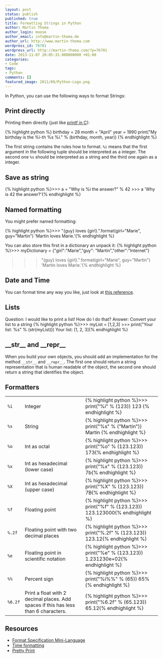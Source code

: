 ```yaml
---
layout: post
status: publish
published: true
title: Formatting Strings in Python
author: Martin Thoma
author_login: moose
author_email: info@martin-thoma.de
author_url: http://www.martin-thoma.com
wordpress_id: 76701
wordpress_url: http://martin-thoma.com/?p=76701
date: 2013-11-07 20:05:33.000000000 +01:00
categories:
- Code
tags:
- Python
comments: []
featured_image: 2011/09/Python-Logo.png
---
```

In Python, you can use the following ways to format Strings:

<h2>Print directly</h2>
Printing them directly (just like <a href="http://www.cplusplus.com/reference/cstdio/printf/">printf in C</a>):

{% highlight python %}
birthday = 28
month = "April"
year = 1990
print("My birthday is the %i-th %s %i." % (birthday, month, year))
{% endhighlight %}

The first string contains the rules how to format. <code>%i</code> means that the first argument in the following tuple should be interpreted as a integer. The second one <code>%s</code> should be interpreted as a string and the third one again as a integer.

<h2>Save as string</h2>
{% highlight python %}>>> a = "Why is %i the answer?" % 42
>>> a
'Why is 42 the answer?'{% endhighlight %}

<h2>Named formatting</h2>
You might prefer named formatting:

{% highlight python %}>>> "{guy} loves {girl}.".format(girl="Marie", guy="Martin")
'Martin loves Marie.'{% endhighlight %}

You can also store this first in a dictionary an unpack it:
{% highlight python %}>>> myDictionary = {"girl":"Marie","guy": "Martin","other":"Internet"}
>>> "{guy} loves {girl}.".format(girl="Marie", guy="Martin")
'Martin loves Marie.'{% endhighlight %}

<h2>Date and Time</h2>
You can format time any way you like, just look at <a href="http://docs.python.org/2/library/datetime.html#strftime-and-strptime-behavior">this reference</a>.

<h2>Lists</h2>
Question: I would like to print a list! How do I do that?
Answer: Convert your list to a string
{% highlight python %}>>> myList = [1,2,3]
>>> print("Your list: %s" % (str(myList)))
Your list: [1, 2, 3]{% endhighlight %}

<h2>__str__ and __repr__</h2>
When you build your own objects, you should add an implementation for the method <code>__str__</code> and <code>__repr__</code>. The first one should return a string representation that is human readable of the object, the second one should return a string that identifies the object.

<h2>Formatters</h2>
<table>
<tr>
  <td><code>%i</code></td>
  <td>Integer</td>
  <td>{% highlight python %}>>> print("%i" % (123))
123
{% endhighlight %}</td>
</tr>
<tr>
  <td><code>%s</code></td>
  <td>String</td>
  <td>{% highlight python %}>>> print("%s" % ("Martin"))
Martin
{% endhighlight %}</td>
</tr>
<tr>
  <td><code>%o</code></td>
  <td>Int as octal</td>
  <td>{% highlight python %}>>> print("%o" % (123.123))
173{% endhighlight %}</td>
</tr>
<tr>
  <td><code>%x</code></td>
  <td>Int as hexadecimal (lower case)</td>
  <td>{% highlight python %}>>> print("%x" % (123.123))
7b{% endhighlight %}</td>
</tr>
<tr>
  <td><code>%X</code></td>
  <td>Int as hexadecimal (upper case)</td>
  <td>{% highlight python %}>>> print("%X" % (123.123))
7B{% endhighlight %}</td>
</tr>
<tr>
  <td><code>%f</code></td>
  <td>Floating point</td>
  <td>{% highlight python %}>>> print("%f" % (123.123))
123.123000{% endhighlight %}</td>
</tr>
<tr>
  <td><code>%.2f</code></td>
  <td>Floating point with two decimal places</td>
  <td>{% highlight python %}>>> print("%.2f" % (123.123))
123.12{% endhighlight %}</td>
</tr>
<tr>
  <td><code>%e</code></td>
  <td>Floating point in scientific notation</td>
  <td>{% highlight python %}>>> print("%e" % (123.123))
1.231230e+02{% endhighlight %}</td>
</tr>
<tr>
  <td><code>%%</code></td>
  <td>Percent sign</td>
  <td>{% highlight python %}>>> print("%i%%" % (65))
65%{% endhighlight %}</td>
</tr>
<tr>
  <td><code>%6.2f</code></td>
  <td>Print a float with 2 decimal places. Add spaces if this has less than 6 characters.</td>
  <td>{% highlight python %}>>> print("%6.2f" % (65.123))
 65.12{% endhighlight %}</td>
</tr>
</table>

<h2>Resources</h2>
<ul>
  <li><a href="http://docs.python.org/2/library/string.html#format-specification-mini-language">Format Specification Mini-Language</a></li>
  <li><a href="http://docs.python.org/2/library/datetime.html#strftime-and-strptime-behavior">Time formatting</a></li>
  <li><a href="http://docs.python.org/2/library/pprint.html">Pretty Print</a></li>
</ul>
